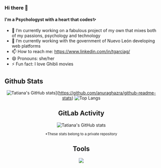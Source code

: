 ### Hi there 👋

<!--
**DraCaligari/DraCaligari** is a ✨ _special_ ✨ repository because its `README.md` (this file) appears on your GitHub profile.
-->

#### I'm a Psychologyst with a heart that codes✨

- 🔭 I’m currently working on a fabulous project of my own that mixes both of my passions, psychology and technology
- 🌱 I’m currently working with the government of Nuevo León developing web platforms
- 📫 How to reach me: https://www.linkedin.com/in/tgarciag/
- 😄 Pronouns: she/her
- ⚡ Fun fact: I love Ghibli movies

## Github Stats
<div align="center">
  
  ![Tatiana's GitHub stats](https://github-readme-stats.vercel.app/api?username=DraCaligari&show_icons=true&count_private=true&theme=dark)](https://github.com/anuraghazra/github-readme-stats)
  ![Top Langs](https://github-readme-stats.vercel.app/api/top-langs/?username=DraCaligari&layout=compact&title_color=007bff&text_color=e7e7e7&icon_color=007bff&bg_color=171c28)
</p>

## GitLab Activity

![Tatiana's GitHub stats](https://i.imgur.com/3WxyfHS.png)

<small>*These stats belong to a private repository</small>

## Tools

<p align="center">
  <a>
    <img src="https://skillicons.dev/icons?i=anaconda,angular,apple,aws,bootstrap,cs,cloudflare,css,django,docker,dotnet,express,figma,firebase,gcp,git,github,gitlab,heroku,html,htmx,idea,ai,js,jenkins,jest,jquery,less,linux,mongodb,mysql,netlify,nginx,nodejs,notion,npm,nuxtjs,obsidian,ps,pinia,postgres,postman,powershell,pycharm,py,react,regex,sass,sqlite,sublime,selenium,swift,tailwind,ts,ubuntu,vim,visualstudio,vite,vitest,vscode,vue,webstorm,wordpress,xd,yarn" />
  </a>
</p>
